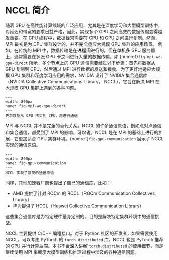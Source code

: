 # NCCL 简介

随着 GPU 在高性能计算领域的广泛应用，尤其是在深度学习和大型模型训练中，对延迟和带宽的要求日益严格，因此，实现多个 GPU 之间高效的数据传输变得越发重要。在 GPU 编程中，数据经常需要在 CPU 和 GPU 之间进行复制。然而，MPI 最初是为 CPU 集群设计的，并不完全适应大规模 GPU 集群的应用场景。
例如，在传统的 MPI 中，数据传输是在进程间进行的。但在单机多 GPU 服务器上，通常需要在多张 GPU 卡之间进行大量的数据传输。如 {numref}`fig-mpi-wo-gpu-direct` 所示，多个节点上的 GPU 通信需要经过以下步骤：首先将数据从 GPU 复制到 CPU，然后通过 MPI 进行数据的发送和接收。为了更好地适应大规模 GPU 集群和深度学习应用的需求，NVIDIA 设计了 NVIDIA 集合通信库（NVIDIA Collective Communications Library， NCCL），它旨在解决 MPI 在大规模 GPU 集群上遇到的各种问题。

```{figure} ../img/ch-mpi-large-model/mpi-wo-gpu-direct.svg
---
width: 800px
name: fig-mpi-wo-gpu-direct
---
先将数据从 GPU 拷贝到 CPU，再进行通信
```

MPI 与 NCCL 并不是完全的替代关系。NCCL 的许多通信原语，例如点对点通信和集合通信，都受到了 MPI 的影响。可以说，NCCL 是在 MPI 的基础上进行的扩展，它更加适合 GPU 集群环境。{numref}`fig-gpu-communication` 展示了 NCCL 实现的通信原语。

```{figure} ../img/ch-mpi-large-model/gpu-communication.svg
---
width: 800px
name: fig-gpu-communication
---
NCCL 实现了常见的通信原语
```

同样，其他加速器厂商也提出了自己的通信库，比如：

* AMD 提供了针对 ROCm 的 RCCL（ROCm Communication Collectives Library）
* 华为提供了 HCCL（Huawei Collective Communication Library）
  
这些集合通信库是为特定硬件量身定制的，目的是解决特定集群环境中的通信挑战。

NCCL 主要提供 C/C++ 编程接口。对于 Python 社区的开发者，如果需要使用 NCCL，可以考虑 PyTorch 的 `torch.distributed` 库。NCCL 也是 PyTorch 推荐的 GPU 并行计算后端。本书不会深入讲解 `torch.distributed` 的使用细节，而是继续使用 MPI 来展示大模型训练和推理过程中涉及的各种通信问题。
